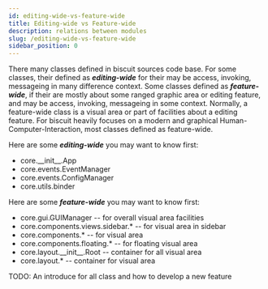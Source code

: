 ```yaml
---
id: editing-wide-vs-feature-wide
title: Editing-wide vs Feature-wide
description: relations between modules
slug: /editing-wide-vs-feature-wide
sidebar_position: 0
---
```


There many classes defined in biscuit sources code base. For some classes, their defined as _**editing-wide**_ for their may be access, invoking, messageing in many difference context. Some classes defined as _**feature-wide**_, if their are mostly about some ranged graphic area or editing feature, and may be access, invoking, messageing in some context. Normally, a feature-wide class is a visual area or part of facilities about a editing feature. For biscuit heavily focuses on a modern and graphical Human-Computer-Interaction, most classes defined as feature-wide.

Here are some _**editing-wide**_ you may want to know first:

* core.\_\_init\_\_.App
* core.events.EventManager
* core.events.ConfigManager
* core.utils.binder

Here are some _**feature-wide**_ you may want to know first:

* core.gui.GUIManager -- for overall visual area facilities
* core.components.views.sidebar.* -- for visual area in sidebar
* core.components.* -- for visual area
* core.components.floating.* -- for floating visual area
* core.layout.\_\_init\_\_.Root -- container for all visual area
* core.layout.* -- container for visual area

TODO: An introduce for all class and how to develop a new feature
